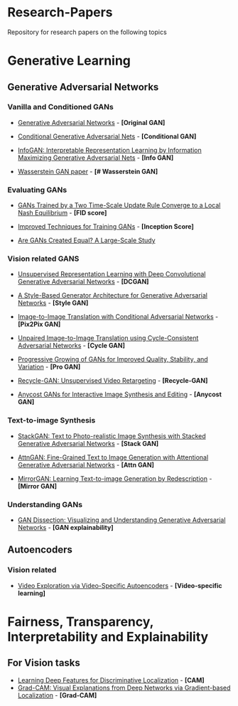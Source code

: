 
# Research-Papers

Repository for research papers on the following topics

# Generative Learning

## Generative Adversarial Networks

### Vanilla and Conditioned GANs

- [Generative Adversarial Networks](https://arxiv.org/abs/1406.2661) - **[Original GAN]**

- [Conditional Generative Adversarial Nets](https://arxiv.org/abs/1411.1784) - **[Conditional GAN]**

- [InfoGAN: Interpretable Representation Learning by Information Maximizing Generative Adversarial Nets](https://arxiv.org/abs/1606.03657) - **[Info GAN]**

- [Wasserstein GAN paper](https://arxiv.org/abs/1701.07875) - **[# Wasserstein GAN]**

### Evaluating GANs

- [GANs Trained by a Two Time-Scale Update Rule Converge to a Local Nash Equilibrium](https://arxiv.org/abs/1706.08500) - **[FID score]**

- [Improved Techniques for Training GANs](https://arxiv.org/abs/1606.03498) - **[Inception Score]**

- [Are GANs Created Equal? A Large-Scale Study](https://arxiv.org/abs/1711.10337)
  
### Vision related GANS

- [Unsupervised Representation Learning with Deep Convolutional Generative Adversarial Networks](https://arxiv.org/abs/1511.06434) - **[DCGAN]**

- [A Style-Based Generator Architecture for Generative Adversarial Networks](https://arxiv.org/abs/1812.04948) - **[Style GAN]**

- [Image-to-Image Translation with Conditional Adversarial Networks](https://arxiv.org/abs/1611.07004) - **[Pix2Pix GAN]**

- [Unpaired Image-to-Image Translation using Cycle-Consistent Adversarial Networks](https://arxiv.org/abs/1703.10593) - **[Cycle GAN]**

- [Progressive Growing of GANs for Improved Quality, Stability, and Variation](https://arxiv.org/abs/1710.10196) - **[Pro GAN]**

- [Recycle-GAN: Unsupervised Video Retargeting](https://arxiv.org/abs/1808.05174) - **[Recycle-GAN]**
  
- [Anycost GANs for Interactive Image Synthesis and Editing](https://arxiv.org/abs/2103.03243) - **[Anycost GAN]**
  
### Text-to-image Synthesis

- [StackGAN: Text to Photo-realistic Image Synthesis with Stacked Generative Adversarial Networks](https://arxiv.org/abs/1612.03242) - **[Stack GAN]**

- [AttnGAN: Fine-Grained Text to Image Generation with Attentional Generative Adversarial Networks](https://arxiv.org/abs/1711.10485) - **[Attn GAN]**

- [MirrorGAN: Learning Text-to-image Generation by Redescription](https://arxiv.org/abs/1903.05854) - **[Mirror GAN]**

### Understanding GANs
- [GAN Dissection: Visualizing and Understanding Generative Adversarial Networks](https://arxiv.org/abs/1811.10597) - **[GAN explainability]**

  
## Autoencoders

### Vision related

- [Video Exploration via Video-Specific Autoencoders](https://arxiv.org/abs/2103.17261) - **[Video-specific learning]**
  

# Fairness, Transparency, Interpretability and Explainability
## For Vision tasks
- [Learning Deep Features for Discriminative Localization](https://arxiv.org/abs/1610.02391) - **[CAM]**
- [Grad-CAM: Visual Explanations from Deep Networks via Gradient-based Localization](https://arxiv.org/abs/1610.02391) - **[Grad-CAM]**
